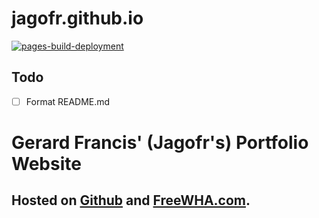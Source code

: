 # jagofr.github.io
[![pages-build-deployment](https://github.com/Jagofr/jagofr.github.io/actions/workflows/pages/pages-build-deployment/badge.svg)](https://github.com/Jagofr/jagofr.github.io/actions/workflows/pages/pages-build-deployment)
## Todo
- [ ] Format README.md

<div id="header">
    <h1> Gerard Francis' (Jagofr's) Portfolio Website </h1>
    <h2> Hosted on <a href="https://jagofr.github.io/">Github</a> and <a href="https://freewha.com">FreeWHA.com</a>.</h2>
    <div id="badges" style="display: flex; align-items: center; justify-content: center; flex-flow: row wrap;">
        <div></div>
    </div>
</div>
